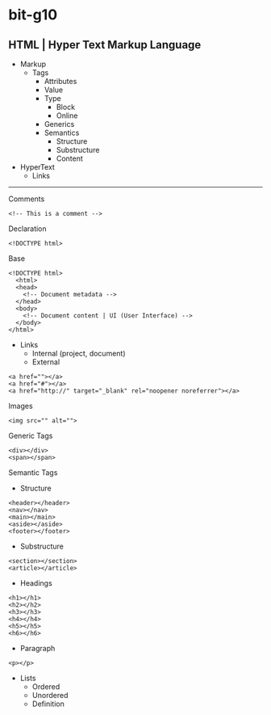 # bit-g10
## HTML | Hyper Text Markup Language
* Markup
  * Tags
    - Attributes
    - Value
    * Type
      - Block
      - Online
    - Generics
    * Semantics
      - Structure
      - Substructure
      - Content
* HyperText
  - Links
---
Comments
```
<!-- This is a comment -->
```
Declaration
```
<!DOCTYPE html>
```
Base
```
<!DOCTYPE html>
  <html>
  <head>
    <!-- Document metadata -->
  </head>
  <body>
    <!-- Document content | UI (User Interface) -->
  </body>
</html>
```
* Links
  - Internal (project, document)
  - External
```
<a href=""></a>
<a href="#"></a>
<a href="http://" target="_blank" rel="noopener noreferrer"></a>
```
Images
```
<img src="" alt="">
```
Generic Tags
```
<div></div>
<span></span>
```
Semantic Tags
- Structure
```
<header></header>
<nav></nav>
<main></main>
<aside></aside>
<footer></footer>
```
- Substructure
```
<section></section>
<article></article>
```
- Headings
```
<h1></h1>
<h2></h2>
<h3></h3>
<h4></h4>
<h5></h5>
<h6></h6>
```
- Paragraph
```
<p></p>
```
* Lists
  - Ordered
  - Unordered
  - Definition
```
```
